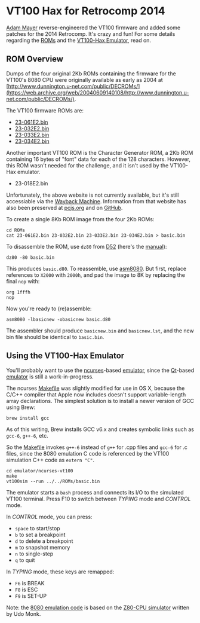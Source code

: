 VT100 Hax for Retrocomp 2014
============================

[Adam Mayer](https://github.com/phooky) reverse-engineered the VT100 firmware and added some patches for the 2014 Retrocomp.
It's crazy and fun! For some details regarding the [ROMs](#rom-overview) and the [VT100-Hax Emulator](#using-the-vt100-hax-emulator),
read on.

ROM Overview
------------

Dumps of the four original 2Kb ROMs containing the firmware for the VT100's 8080 CPU were originally available as early as 2004
at [http://www.dunnington.u-net.com/public/DECROMs/](https://web.archive.org/web/20040609140108/http://www.dunnington.u-net.com/public/DECROMs/).

The VT100 firmware ROMs are:

- [23-061E2.bin](ROMs/23-061E2.bin)
- [23-032E2.bin](ROMs/23-032E2.bin)
- [23-033E2.bin](ROMs/23-033E2.bin)
- [23-034E2.bin](ROMs/23-034E2.bin)

Another important VT100 ROM is the Character Generator ROM, a 2Kb ROM containing 16 bytes of "font" data for each of the 128
characters.  However, this ROM wasn't needed for the challenge, and it isn't used by the VT100-Hax emulator.

- 23-018E2.bin

Unfortunately, the above website is not currently available, but it's still accessiable via the
[Wayback Machine](https://web.archive.org/web/20140723115846/http://www.dunnington.u-net.com/public/DECROMs/).
Information from that website has also been preserved at [pcjs.org](http://www.pcjs.org/devices/roms/dec/)
and on [GitHub](https://github.com/jeffpar/pcjs/tree/master/devices/roms/dec). 

To create a single 8Kb ROM image from the four 2Kb ROMs:

    cd ROMs
    cat 23-061E2.bin 23-032E2.bin 23-033E2.bin 23-034E2.bin > basic.bin

To disassemble the ROM, use `dz80` from [D52](http://www.brouhaha.com/~eric/software/d52/) (here's the
[manual](http://www.bipom.com/documents/dis51/d52manual.html)):

	dz80 -80 basic.bin

This produces `basic.d80`.  To reassemble, use [asm8080](https://github.com/begoon/asm8080).  But first,
replace references to `X2000` with `2000h`, and pad the image to 8K by replacing the final `nop` with:

	org	1fffh
	nop

Now you're ready to (re)assemble:

	asm8080 -lbasicnew -obasicnew basic.d80

The assembler should produce `basicnew.bin` and `basicnew.lst`, and the new bin file should be identical to `basic.bin`.

Using the VT100-Hax Emulator
----------------------------

You'll probably want to use the [ncurses](https://www.gnu.org/software/ncurses/)-based [emulator](emulator/ncurses-vt100/),
since the [Qt](https://www.qt.io/)-based [emulator](emulator/qt-vt100/) is still a work-in-progress.

The ncurses [Makefile](emulator/ncurses-vt100/Makefile) was slightly modified for use in OS X, because the C/C++ compiler
that Apple now includes doesn't support variable-length array declarations.  The simplest solution is to install a newer
version of GCC using Brew:

    brew install gcc

As of this writing, Brew installs GCC v6.x and creates symbolic links such as `gcc-6`, `g++-6`, etc.

So the [Makefile](emulator/ncurses-vt100/Makefile) invokes `g++-6` instead of `g++` for .cpp files and `gcc-6`
for .c files, since the 8080 emulation C code is referenced by the VT100 simulation C++ code as `extern "C"`.

    cd emulator/ncurses-vt100
    make
    vt100sim --run ../../ROMs/basic.bin

The emulator starts a `bash` process and connects its I/O to the simulated VT100 terminal.  Press F10 to switch between
*TYPING* mode and *CONTROL* mode.

In *CONTROL* mode, you can press:

- `space` to start/stop
- `b` to set a breakpoint
- `d` to delete a breakpoint
- `m` to snapshot memory
- `n` to single-step
- `q` to quit

In *TYPING* mode, these keys are remapped: 

- `F6` is BREAK
- `F8` is ESC
- `F9` is SET-UP

Note: the [8080 emulation code](emulator/ncurses-vt100/8080) is based on the
[Z80-CPU simulator](http://www.autometer.de/unix4fun/z80pack/) written by Udo Monk.
